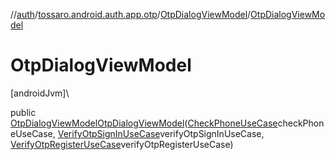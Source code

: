//[auth](../../../index.md)/[tossaro.android.auth.app.otp](../index.md)/[OtpDialogViewModel](index.md)/[OtpDialogViewModel](-otp-dialog-view-model.md)

# OtpDialogViewModel

[androidJvm]\

public [OtpDialogViewModel](index.md)[OtpDialogViewModel](-otp-dialog-view-model.md)([CheckPhoneUseCase](../../tossaro.android.auth.domain.user.usecase/-check-phone-use-case/index.md)checkPhoneUseCase, [VerifyOtpSignInUseCase](../../tossaro.android.auth.domain.user.usecase/-verify-otp-sign-in-use-case/index.md)verifyOtpSignInUseCase, [VerifyOtpRegisterUseCase](../../tossaro.android.auth.domain.user.usecase/-verify-otp-register-use-case/index.md)verifyOtpRegisterUseCase)
